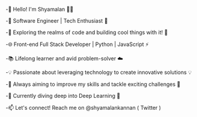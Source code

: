 -👋 Hello! I'm Shyamalan 👨‍💻

-🌟 Software Engineer | Tech Enthusiast 🚀

-🔭 Exploring the realms of code and building cool things with it! 🌌

-🌐 Front-end Full Stack Developer | Python | JavaScript ⚡️

-📚 Lifelong learner and avid problem-solver ☁️

-💡 Passionate about leveraging technology to create innovative solutions 💡

-🎯 Always aiming to improve my skills and tackle exciting challenges 🚀

-🌱 Currently diving deep into Deep Learning 🧠

-📫 Let's connect! Reach me on @shyamalankannan ( Twitter )
<!---
Yabuku-xD/Yabuku-xD is a ✨ special ✨ repository because its `README.md` (this file) appears on your GitHub profile.
You can click the Preview link to take a look at your changes.
--->
